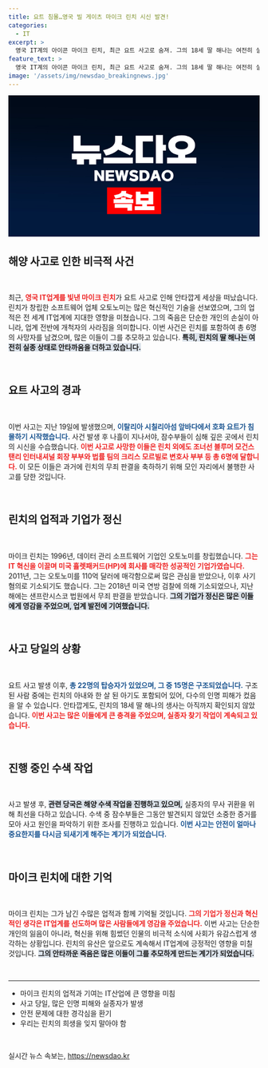 ```yaml
---
title: 요트 침몰…영국 빌 게이츠 마이크 린치 시신 발견!
categories:
  - IT
excerpt: >
  영국 IT계의 아이콘 마이크 린치, 최근 요트 사고로 숨져. 그의 18세 딸 해나는 여전히 실종 상태로, 사고에 따른 사망자는 총 6명으로 늘어났다. 린치의 삶과 신비로운 운명을 조명해보자.
feature_text: >
  영국 IT계의 아이콘 마이크 린치, 최근 요트 사고로 숨져. 그의 18세 딸 해나는 여전히 실종 상태로, 사고에 따른 사망자는 총 6명으로 늘어났다. 린치의 삶과 신비로운 운명을 조명해보자.
image: '/assets/img/newsdao_breakingnews.jpg'
---
```


<p><img src="/assets/img/newsdao_breakingnews.jpg" alt="koreaapp 속보" /></p>

<h2 data-ke-size="size26">해양 사고로 인한 비극적 사건</h2>

<p data-ke-size="size16">&nbsp;</p>

<p data-ke-size="size16">최근, <b><span style="color: #ee2323;">영국 IT업계를 빛낸 마이크 린치</span></b>가 요트 사고로 인해 안타깝게 세상을 떠났습니다. 린치가 창립한 소프트웨어 업체 오토노미는 많은 혁신적인 기술을 선보였으며, 그의 업적은 전 세계 IT업계에 지대한 영향을 미쳤습니다. 그의 죽음은 단순한 개인의 손실이 아니라, 업계 전반에 개척자의 사라짐을 의미합니다. 이번 사건은 린치를 포함하여 총 6명의 사망자를 남겼으며, 많은 이들이 그를 추모하고 있습니다. <b><span style="background-color: #21538527;">특히, 린치의 딸 해나는 여전히 실종 상태로 안타까움을 더하고 있습니다.</span></b></p>

<p data-ke-size="size16">&nbsp;</p>

<h2 data-ke-size="size26">요트 사고의 경과</h2>

<p data-ke-size="size16">&nbsp;</p>

<p data-ke-size="size16">이번 사고는 지난 19일에 발생했으며, <b><span style="color: #1a5490;">이탈리아 시칠리아섬 앞바다에서 호화 요트가 침몰하기 시작했습니다.</span></b> 사건 발생 후 나흘이 지나서야, 잠수부들이 심해 깊은 곳에서 린치의 시신을 수습했습니다. <b><span style="color: #ee2323;">이번 사고로 사망한 이들은 린치 외에도 조너선 블루머 모건스탠리 인터내셔널 회장 부부와 법률 팀의 크리스 모르빌로 변호사 부부 등 총 6명에 달합니다.</span></b> 이 모든 이들은 과거에 린치의 무죄 판결을 축하하기 위해 모인 자리에서 불행한 사고를 당한 것입니다.</p>

<p data-ke-size="size16">&nbsp;</p>

<h2 data-ke-size="size26">린치의 업적과 기업가 정신</h2>

<p data-ke-size="size16">&nbsp;</p>

<p data-ke-size="size16">마이크 린치는 1996년, 데이터 관리 소프트웨어 기업인 오토노미를 창립했습니다. <b><span style="color: #ee2323;">그는 IT 혁신을 이끌며 미국 휼렛패커드(HP)에 회사를 매각한 성공적인 기업가였습니다.</span></b> 2011년, 그는 오토노미를 110억 달러에 매각함으로써 많은 관심을 받았으나, 이후 사기 혐의로 기소되기도 했습니다. 그는 2018년 미국 연방 검찰에 의해 기소되었으나, 지난해에는 샌프란시스코 법원에서 무죄 판결을 받았습니다. <b><span style="background-color: #21538527;">그의 기업가 정신은 많은 이들에게 영감을 주었으며, 업계 발전에 기여했습니다.</span></b></p>

<p data-ke-size="size16">&nbsp;</p>

<h2 data-ke-size="size26">사고 당일의 상황</h2>

<p data-ke-size="size16">&nbsp;</p>

<p data-ke-size="size16">요트 사고 발생 이후, <b><span style="color: #1a5490;">총 22명의 탑승자가 있었으며, 그 중 15명은 구조되었습니다.</span></b> 구조된 사람 중에는 린치의 아내와 한 살 된 아기도 포함되어 있어, 다수의 인명 피해가 컸음을 알 수 있습니다. 안타깝게도, 린치의 18세 딸 해나의 생사는 아직까지 확인되지 않았습니다. <b><span style="color: #ee2323;">이번 사고는 많은 이들에게 큰 충격을 주었으며, 실종자 찾기 작업이 계속되고 있습니다.</span></b></p>

<p data-ke-size="size16">&nbsp;</p>

<h2 data-ke-size="size26">진행 중인 수색 작업</h2>

<p data-ke-size="size16">&nbsp;</p>

<p data-ke-size="size16">사고 발생 후, <b><span style="background-color: #21538527;">관련 당국은 해양 수색 작업을 진행하고 있으며,</span></b> 실종자의 무사 귀환을 위해 최선을 다하고 있습니다. 수색 중 잠수부들은 그동안 발견되지 않았던 소중한 증거를 모아 사고 원인을 파악하기 위한 조사를 진행하고 있습니다. <b><span style="color: #1a5490;">이번 사고는 안전이 얼마나 중요한지를 다시금 되새기게 해주는 계기가 되었습니다.</span></b></p>

<p data-ke-size="size16">&nbsp;</p>

<h2 data-ke-size="size26">마이크 린치에 대한 기억</h2>

<p data-ke-size="size16">&nbsp;</p>

<p data-ke-size="size16">마이크 린치는 그가 남긴 수많은 업적과 함께 기억될 것입니다. <b><span style="color: #ee2323;">그의 기업가 정신과 혁신적인 생각은 IT업계를 선도하며 많은 사람들에게 영감을 주었습니다.</span></b> 이번 사고는 단순한 개인의 잃음이 아니라, 혁신을 위해 힘썼던 인물의 비극적 소식에 사회가 유감스럽게 생각하는 상황입니다. 린치의 유산은 앞으로도 계속해서 IT업계에 긍정적인 영향을 미칠 것입니다. <b><span style="background-color: #21538527;">그의 안타까운 죽음은 많은 이들이 그를 추모하게 만드는 계기가 되었습니다.</span></b></p>

<p data-ke-size="size16">&nbsp;</p>

<hr>

<ul>
  <li>마이크 린치의 업적과 기여는 IT산업에 큰 영향을 미침</li>
  <li>사고 당일, 많은 인명 피해와 실종자가 발생</li>
  <li>안전 문제에 대한 경각심을 환기</li>
  <li>우리는 린치의 희생을 잊지 말아야 함</li>
</ul>

<p data-ke-size="size16">&nbsp;</p>
실시간 뉴스 속보는, <a href="https://newsdao.kr" rel="dofollow">https://newsdao.kr</a>


